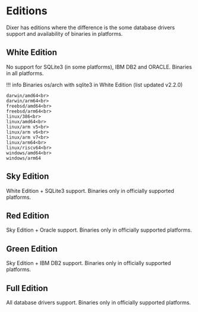 # Editions

Dixer has editions where the difference is the some database drivers support and availability of binaries in platforms.

## White Edition

No support for SQLite3 (in some platforms), IBM DB2 and ORACLE. Binaries in all platforms.

!!! info
    Binaries os/arch with sqlite3 in White Edition (list updated v2.2.0)
    
    darwin/amd64<br>
    darwin/arm64<br>
    freebsd/amd64<br>
    freebsd/arm64<br>
    linux/386<br>
    linux/amd64<br>
    linux/arm v5<br>
    linux/arm v6<br>
    linux/arm v7<br>
    linux/arm64<br>
    linux/riscv64<br>
    windows/amd64<br>
    windows/arm64

## Sky Edition

White Edition + SQLite3 support. Binaries only in officially supported platforms.

## Red Edition

Sky Edition + Oracle support. Binaries only in officially supported platforms.

## Green Edition

Sky Edition + IBM DB2 support. Binaries only in officially supported platforms.

## Full Edition

All database drivers support. Binaries only in officially supported platforms.